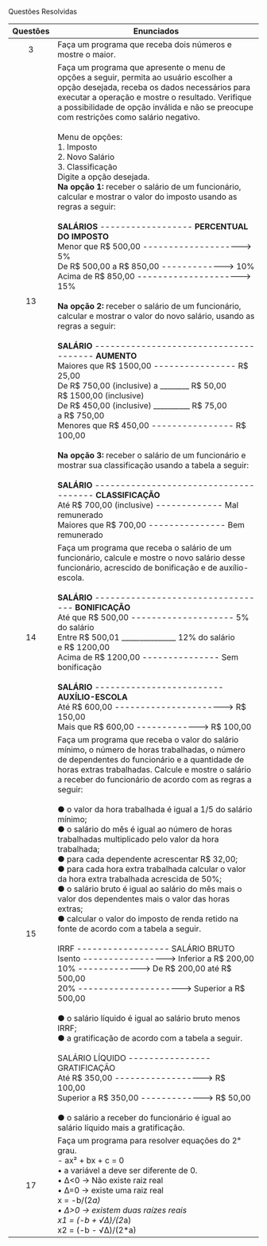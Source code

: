 Questões Resolvidas 

| Questões | Enunciados |
| :-------------: | ------------- |
| 3 | Faça um programa que receba dois números e mostre o maior. |
| 13 | Faça um programa que apresente o menu de opções a seguir, permita ao usuário escolher a opção desejada, receba os dados necessários para executar a operação e mostre o resultado. Verifique a possibilidade de opção inválida e não se preocupe com restrições como salário negativo. <br> <br> Menu de opções: <br> 1. Imposto <br> 2. Novo Salário <br> 3. Classificação <br> Digite a opção desejada. <br> **Na opção 1:** receber o salário de um funcionário, calcular e mostrar o valor do imposto usando as regras a seguir: <br> <br> **SALÁRIOS** ------------------ **PERCENTUAL DO IMPOSTO** <br> Menor que R$ 500,00 --------------------> 5% <br> De R$ 500,00 a R$ 850,00 -------------> 10% <br> Acima de R$ 850,00 ---------------------> 15% <br> <br> **Na opção 2:** receber o salário de um funcionário, calcular e mostrar o valor do novo salário, usando as regras a seguir: <br> <br> **SALÁRIO** -------------------------------------- **AUMENTO** <br> Maiores que R$ 1500,00 ---------------- R$ 25,00 <br> De R$ 750,00 (inclusive) a ________ R$ 50,00  <br> R$ 1500,00 (inclusive)  <br> De R$ 450,00 (inclusive) __________ R$ 75,00 <br> a R$ 750,00  <br> Menores que R$ 450,00 ---------------- R$ 100,00 <br> <br> **Na opção 3:** receber o salário de um funcionário e mostrar sua classificação usando a tabela a seguir: <br> <br> **SALÁRIO** -------------------------------------- **CLASSIFICAÇÃO** <br> Até R$ 700,00 (inclusive) ------------- Mal remunerado <br> Maiores que R$ 700,00 --------------- Bem remunerado <br>  |
| 14 | Faça um programa que receba o salário de um funcionário, calcule e mostre o novo salário desse funcionário, acrescido de bonificação e de auxílio-escola. <br> <br> **SALÁRIO** ---------------------------------- **BONIFICAÇÃO** <br> Até que R$ 500,00 -------------------- 5% do salário <br> Entre R$ 500,01 _______________ 12% do salário  <br> e R$ 1200,00 <br> Acima de R$ 1200,00 --------------- Sem bonificação  <br> <br>  **SALÁRIO** ------------------------- **AUXÍLIO-ESCOLA** <br> Até R$ 600,00 ----------------------> R$ 150,00 <br> Mais que R$ 600,00 -------------> R$ 100,00  |
15 | Faça um programa que receba o valor do salário mínimo, o número de horas trabalhadas, o número de dependentes do funcionário e a quantidade de horas extras trabalhadas. Calcule e mostre o salário a receber do funcionário de acordo com as regras a seguir: <br> <br> ● o valor da hora trabalhada é igual a 1/5 do salário mínimo; <br> ● o salário do mês é igual ao número de horas trabalhadas multiplicado pelo valor da hora trabalhada; <br> ● para cada dependente acrescentar R$ 32,00; <br> ● para cada hora extra trabalhada calcular o valor da hora extra trabalhada acrescida de 50%; <br> ● o salário bruto é igual ao salário do mês mais o valor dos dependentes mais o valor das horas extras; <br> ● calcular o valor do imposto de renda retido na fonte de acordo com a tabela a seguir. <br> <br> IRRF ------------------ SALÁRIO BRUTO <br> Isento -----------------> Inferior a R$ 200,00 <br> 10% -------------> De R$ 200,00 até R$ 500,00 <br> 20% ---------------------> Superior a R$ 500,00 <br> <br> ● o salário líquido é igual ao salário bruto menos IRRF; <br>  ● a gratificação de acordo com a tabela a seguir. <br> <br> SALÁRIO LÍQUIDO ---------------- GRATIFICAÇÃO <br> Até R$ 350,00 ------------------> R$ 100,00 <br> Superior a R$ 350,00 -------------> R$ 50,00 <br> <br> ● o salário a receber do funcionário é igual ao salário líquido mais a gratificação.
| 17 | Faça um programa para resolver equações do 2° grau. <br> - ax² + bx + c = 0 <br> • a variável a deve ser diferente de 0. <br> • Δ<0 -> Não existe raiz real <br> • Δ=0 -> existe uma raiz real <br> x = -b/(2*a) <br> • Δ>0 -> existem duas raízes reais <br> x1 = (-b + √Δ)/(2*a) <br> x2 = (-b - √Δ)/(2*a) |